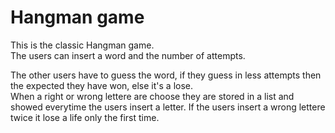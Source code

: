 <h1>Hangman game</h1>

This is the classic Hangman game.<br/>
The users can insert a word and the number of attempts.<br/>

The other users have to guess the word, if they guess in less attempts then the expected they have won, else it's a lose.<br/>
When a right or wrong lettere are choose they are stored in a list and showed everytime the users insert a letter. If the users insert a wrong lettere twice it lose a life only the first time.
